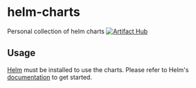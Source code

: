 # helm-charts
Personal collection of helm charts
[![Artifact Hub](https://img.shields.io/endpoint?url=https://artifacthub.io/badge/repository/josesolis-charts)](https://artifacthub.io/packages/search?repo=josesolis-charts)
## Usage

[Helm](https://helm.sh) must be installed to use the charts.  Please refer to
Helm's [documentation](https://helm.sh/docs) to get started.